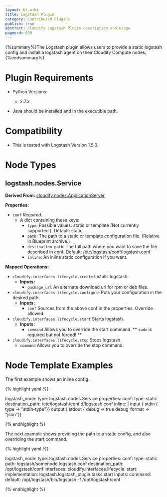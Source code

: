 ```yaml
---
layout: bt_wiki
title: Logstash Plugin
category: Contributed Plugins
publish: true
abstract: Cloudify Logstash Plugin description and usage
pageord: 650
---
```


{%summary%}The Logstash plugin allows users to provide a static logstash config and install a logstash agent on their Cloudify Compute nodes.
{%endsummary%}

# Plugin Requirements

* Python Versions:
  * 2.7.x

* Java should be installed and in the executible path.

# Compatibility

* This is tested with Logstash Version 1.5.0.

# Node Types

## logstash.nodes.Service

**Derived From:** [cloudify.nodes.ApplicationServer](reference-types.html)

**Properties:**

  * `conf` *Required*.
    * A dict containing these keys:
      * `type`: Possible values: static or template (Not currently supported.). Default: static.
      * `path`: The path to a static or template configuration file. (Relative in Blueprint archive.)
      * `destination_path`: The full path where you want to save the file described in conf. Default: /etc/logstash/conf/logstash.conf
      * `inline`: An inline static configuration if you want.

**Mapped Operations:**

  * `cloudify.interfaces.lifecycle.create` Installs logstash.
    * **Inputs:**
      * `package_url` An alternate download url for rpm or deb files.
  * `cloudify.interfaces.lifecycle.configure` Puts your configuration in the desired path.
    * **Inputs:**
      * `conf` Sources from the above conf in the properties. Override allowed.
  * `cloudify.interfaces.lifecycle.start` Starts logstash.
    * **Inputs:**
      * `command` Allows you to override the start command.
        ** `sudo` is required but not forced! **
  * `cloudify.interfaces.lifecycle.stop` Stops logstash.
      * `command` Allows you to override the stop command.


# Node Template Examples

The first example shows an inline config.

{% highlight yaml %}

  logstash_node:
    type: logstash.nodes.Service
    properties:
      conf:
        type: static
        destination_path: /etc/logstash/conf.d/logstash.conf
        inline: |
          input { stdin { type => "stdin-type"}}
          output { stdout { debug => true debug_format => "json"}}


{% endhighlight %}

The next example shows providing the path to a static config, and also overriding the start command.

{% highlight yaml %}

  logstash_node:
    type: logstash.nodes.Service
    properties:
      conf:
        type: static
        path: logstash/somenode.logstash.conf
        destination_path: /opt/logstash/conf
    interfaces:
      cloudify.interfaces.lifecycle:
        start:
          implementation: logstash.logstash_plugin.tasks.start
          inputs:
            command:
              default: /opt/logstash/bin/logstash -f /opt/logstash/conf

{% endhighlight %}

